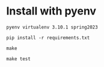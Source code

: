 # Install with pyenv 

`pyenv virtualenv 3.10.1 spring2023`

`pip install -r requirements.txt`

`make`

`make test`

